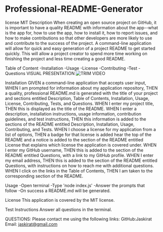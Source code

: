 # Professional-README-Generator
license MIT
Description
When creating an open source project on GitHub, it is important to have a quality README with information about the app--what is the app for, how to use the app, how to install it, how to report issues, and how to make contributions so that other developers are more likely to use and contribute to the success of the project. A command-line application will allow for quick and easy generation of a project README to get started quickly. This will allow a project creator to spend more time working on finishing the project and less time creating a good README.

Table of Content
-Installation
-Usage
-License
-Contributing
-Test
-Questions
VISUAL PRESENTATION
![TRIM VIDEO](https://user-images.githubusercontent.com/114631240/205510939-eb6b9caa-e738-4df8-9483-7a42b4c4b7a9.gif)

Installation
GIVEN a command-line application that accepts user input, WHEN I am prompted for information about my application repository, THEN a quality, professional README.md is generated with the title of your project and sections entitled Description, Table of Contents, Installation, Usage, License, Contributing, Tests, and Questions. WHEN I enter my project title, THEN this is displayed as the title of the README. WHEN I enter a description, installation instructions, usage information, contribution guidelines, and test instructions, THEN this information is added to the sections of the README entitled Description, Installation, Usage, Contributing, and Tests. WHEN I choose a license for my application from a list of options, THEN a badge for that license is added hear the top of the README and a notice is added to the section of the README entitled License that explains which license the application is covered under. WHEN I enter my GitHub username, THEN this is added to the section of the README entitled Questions, with a link to my GitHub profile. WHEN I enter my email address, THEN this is added to the section of the README entitled Questions, with instructions on how to reach me with additional questions. WHEN I click on the links in the Table of Contents, THEN I am taken to the corresponding section of the README.

Usage
-Open terminal
-Type 'node index.js'
-Answer the prompts that follow
-On success a README.md will be generated.

License
This application is covered by the MIT license.

Test Instructions
Answer all questions in the terminal.

QUESTIONS:
Please contact me using the following links:
GitHub:Jaskirat
Email: jaskirat@gmail.com

